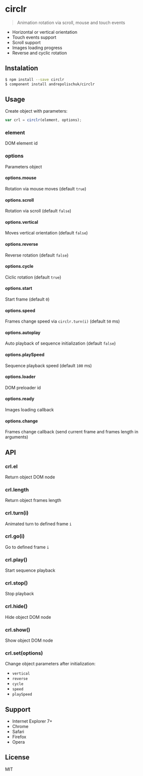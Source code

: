 # circlr

  > Animation rotation via scroll, mouse and touch events

  * Horizontal or vertical orientation
  * Touch events support
  * Scroll support
  * Images loading progress
  * Reverse and cyclic rotation

## Instalation

```sh
$ npm install --save circlr
$ component install andrepolischuk/circlr
```

## Usage

  Create object with parameters:

```js
var crl = circlr(element, options);
```

### element

  DOM element id

### options

  Parameters object

#### options.mouse

  Rotation via mouse moves (default `true`)

#### options.scroll

  Rotation via scroll (default `false`)

#### options.vertical

  Moves vertical orientation (default `false`)

#### options.reverse

  Reverse rotation (default `false`)

#### options.cycle

  Ciclic rotation (default `true`)

#### options.start

  Start frame (default `0`)

#### options.speed

  Frames change speed via `circlr.turn(i)` (default `50` ms)

#### options.autoplay

  Auto playback of sequence initialization (default `false`)

#### options.playSpeed

  Sequence playback speed (default `100` ms)

#### options.loader

  DOM preloader id

#### options.ready

  Images loading callback

#### options.change

  Frames change callback (send current frame and frames length in arguments)

## API

### crl.el

  Return object DOM node

### crl.length

  Return object frames length

### crl.turn(i)

  Animated turn to defined frame `i`

### crl.go(i)

  Go to defined frame `i`

### crl.play()

  Start sequence playback

### crl.stop()

  Stop playback

### crl.hide()

  Hide object DOM node

### crl.show()

  Show object DOM node

### crl.set(options)

  Change object parameters after initialization:

* `vertical`
* `reverse`
* `cycle`
* `speed`
* `playSpeed`

## Support

* Internet Explorer 7+
* Chrome
* Safari
* Firefox
* Opera

## License

  MIT
